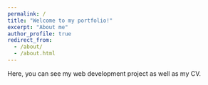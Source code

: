 ```yaml
---
permalink: /
title: "Welcome to my portfolio!"
excerpt: "About me"
author_profile: true
redirect_from: 
  - /about/
  - /about.html
---
```



Here, you can see my web development project as well as my CV. 

